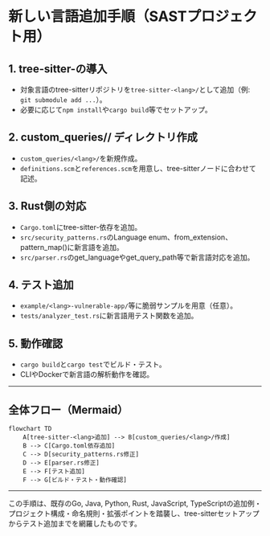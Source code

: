 # 新しい言語追加手順（SASTプロジェクト用）

## 1. tree-sitter-<lang>の導入
- 対象言語のtree-sitterリポジトリを`tree-sitter-<lang>/`として追加（例: `git submodule add ...`）。
- 必要に応じて`npm install`や`cargo build`等でセットアップ。

## 2. custom_queries/<lang>/ ディレクトリ作成
- `custom_queries/<lang>/`を新規作成。
- `definitions.scm`と`references.scm`を用意し、tree-sitterノードに合わせて記述。

## 3. Rust側の対応
- `Cargo.toml`にtree-sitter-<lang>依存を追加。
- `src/security_patterns.rs`のLanguage enum、from_extension、pattern_map()に新言語を追加。
- `src/parser.rs`のget_languageやget_query_path等で新言語対応を追加。

## 4. テスト追加
- `example/<lang>-vulnerable-app/`等に脆弱サンプルを用意（任意）。
- `tests/analyzer_test.rs`に新言語用テスト関数を追加。

## 5. 動作確認
- `cargo build`と`cargo test`でビルド・テスト。
- CLIやDockerで新言語の解析動作を確認。

---

## 全体フロー（Mermaid）

```mermaid
flowchart TD
    A[tree-sitter-<lang>追加] --> B[custom_queries/<lang>/作成]
    B --> C[Cargo.toml依存追加]
    C --> D[security_patterns.rs修正]
    D --> E[parser.rs修正]
    E --> F[テスト追加]
    F --> G[ビルド・テスト・動作確認]
```

---

この手順は、既存のGo, Java, Python, Rust, JavaScript, TypeScriptの追加例・プロジェクト構成・命名規則・拡張ポイントを踏襲し、tree-sitterセットアップからテスト追加までを網羅したものです。
